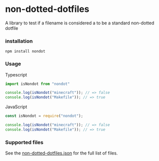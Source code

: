 # non-dotted-dotfiles
A library to test if a filename is considered a to be a standard non-dotted dotfile

### installation
```
npm install nondot
```

### Usage

Typescript
```typescript
import isNondot from "nondot"

console.log(isNondot("minecraft")); // => false
console.log(isNondot("Makefile")); // => true
```

JavaScript
```javascript
const isNondot = require("nondot");

console.log(isNondot("minecraft")); // => false
console.log(isNondot("Makefile")); // => true
```

### Supported files
See the [non-dotted-dotfiles.json](https://github.com/structure-codes/non-dotted-dotfiles/blob/main/src/non-dottted-dotfiles.json) for the full list of files.